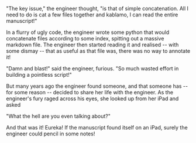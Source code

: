 "The key issue," the engineer thought, "is that of simple concatenation. All I need to do is cat a few files together and kablamo, I can read the entire manuscript!"

In a flurry of ugly code, the engineer wrote some python that would concatenate files according to some index, spitting out a massive markdown file. The engineer then started reading it and realised -- with some dismay -- that as useful as that file was, there was no way to annotate it!

"Damn and blast!" said the engineer, furious. "So much wasted effort in building a pointless script!"

But many years ago the engineer found someone, and that someone has -- for some reason -- decided to share her life with the engineer. As the engineer's fury raged across his eyes, she looked up from her iPad and asked

"What the hell are you even talking about?"

And that was it! Eureka! If the manuscript found itself on an iPad, surely the engineer could pencil in some notes!